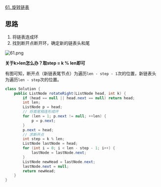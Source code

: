 [61. 旋转链表](https://leetcode-cn.com/problems/rotate-list/)

## 思路

1. 将链表连成环
2. 找到断开点断开环，确定新的链表头和尾

![61.png](http://img.fosuchao.com/e3371c6b03e3c8d3758dcf0b35a45d0a6b39c111373cf7b5bde53e14b6271a04-61.png)

**关于k>len怎么办？取step = k % len即可**

有图可知，断开点（新链表尾节点）为遍历`len - step - 1`次的位置，新链表头为遍历`len - step`次的位置。

```java
class Solution {
    public ListNode rotateRight(ListNode head, int k) {
        if (head == null || head.next == null) return head;
        int len;
        ListNode p = head;
        // 将首尾相连形成环
        for (len = 1; p.next != null; ++len) {
            p = p.next;
        }
        p.next = head;
        // 求断开点
        int step = k % len;
        ListNode lastNode = head;
        for (int i = 0; i < len - step - 1; i++) {
            lastNode = lastNode.next;
        }
        ListNode newHead = lastNode.next;
        lastNode.next = null;
        return newHead;
    }
}
```

